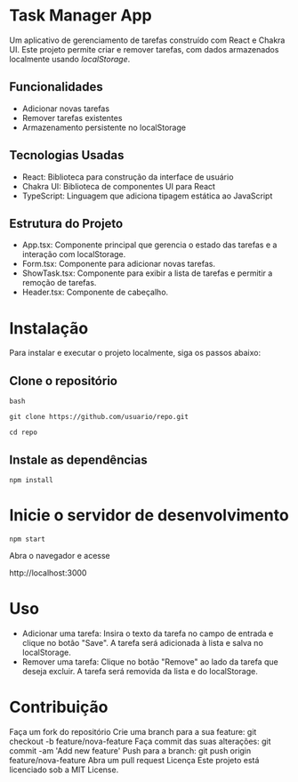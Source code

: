 # Task Manager App

Um aplicativo de gerenciamento de tarefas construído com React e Chakra UI. Este projeto permite criar e remover tarefas, com dados armazenados localmente usando _localStorage_.

## Funcionalidades

- Adicionar novas tarefas
- Remover tarefas existentes
- Armazenamento persistente no localStorage

## Tecnologias Usadas

- React: Biblioteca para construção da interface de usuário
- Chakra UI: Biblioteca de componentes UI para React
- TypeScript: Linguagem que adiciona tipagem estática ao JavaScript

## Estrutura do Projeto

- App.tsx: Componente principal que gerencia o estado das tarefas e a interação com localStorage.
- Form.tsx: Componente para adicionar novas tarefas.
- ShowTask.tsx: Componente para exibir a lista de tarefas e permitir a remoção de tarefas.
- Header.tsx: Componente de cabeçalho.

# Instalação

Para instalar e executar o projeto localmente, siga os passos abaixo:

## Clone o repositório

`bash`

`git clone https://github.com/usuario/repo.git`

`cd repo`

## Instale as dependências

`npm install`

# Inicie o servidor de desenvolvimento

`npm start`

Abra o navegador e acesse

http://localhost:3000

# Uso

- Adicionar uma tarefa: Insira o texto da tarefa no campo de entrada e clique no botão "Save". A tarefa será adicionada à lista e salva no localStorage.
- Remover uma tarefa: Clique no botão "Remove" ao lado da tarefa que deseja excluir. A tarefa será removida da lista e do localStorage.

# Contribuição

Faça um fork do repositório
Crie uma branch para a sua feature: git checkout -b feature/nova-feature
Faça commit das suas alterações: git commit -am 'Add new feature'
Push para a branch: git push origin feature/nova-feature
Abra um pull request
Licença
Este projeto está licenciado sob a MIT License.
